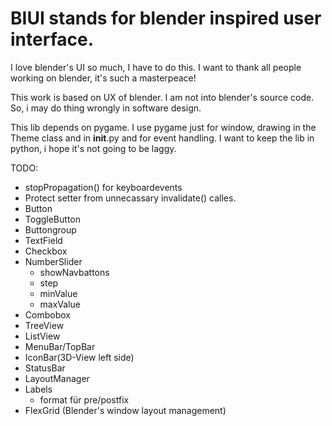 # BIUI stands for blender inspired user interface.

I love blender's UI so much, I have to do this.
I want to thank all people working on blender,
it's such a masterpeace!

This work is based on UX of blender.
I am not into blender's source code.
So, i may do thing wrongly in software design.

This lib depends on pygame. I use pygame just for window, drawing 
in the Theme class and in __init__.py and for event handling.
I want to keep the lib in python, i hope it's not going to be laggy.

TODO:

* stopPropagation() for keyboardevents
* Protect setter from unnecassary invalidate() calles.
* Button
* ToggleButton
* Buttongroup
* TextField
* Checkbox
* NumberSlider
  + showNavbattons
  + step
  + minValue
  + maxValue
* Combobox
* TreeView
* ListView
* MenuBar/TopBar
* IconBar(3D-View left side)
* StatusBar
* LayoutManager
* Labels
  + format für pre/postfix
* FlexGrid (Blender's window layout management)

```python

```
